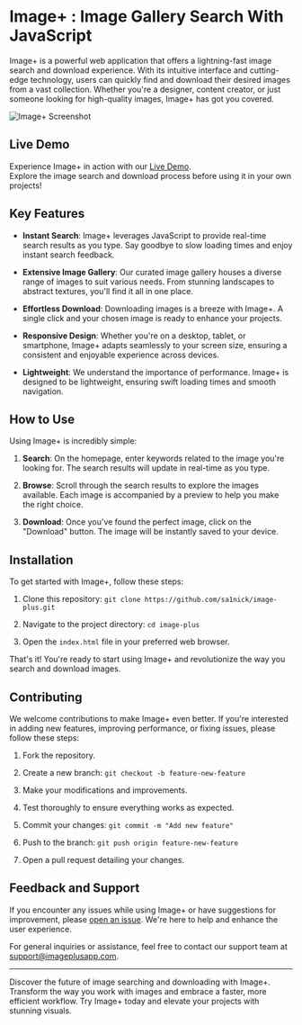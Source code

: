 # Image+ : Image Gallery Search With JavaScript

Image+ is a powerful web application that offers a lightning-fast image search and download experience. With its intuitive interface and cutting-edge technology, users can quickly find and download their desired images from a vast collection. Whether you're a designer, content creator, or just someone looking for high-quality images, Image+ has got you covered.

![Image+ Screenshot](https://github.com/n1khilnick/imagePlus/blob/a02568be6b6820b99eee7faf523bb4eabe920a9a/app-preview-high.jpg)

## Live Demo

Experience Image+ in action with our [Live Demo](https://sa1nick.github.io/imagePlus/). <br/>
Explore the image search and download process before using it in your own projects!


## Key Features

- **Instant Search**: Image+ leverages JavaScript to provide real-time search results as you type. Say goodbye to slow loading times and enjoy instant search feedback.

- **Extensive Image Gallery**: Our curated image gallery houses a diverse range of images to suit various needs. From stunning landscapes to abstract textures, you'll find it all in one place.

- **Effortless Download**: Downloading images is a breeze with Image+. A single click and your chosen image is ready to enhance your projects.

- **Responsive Design**: Whether you're on a desktop, tablet, or smartphone, Image+ adapts seamlessly to your screen size, ensuring a consistent and enjoyable experience across devices.

- **Lightweight**: We understand the importance of performance. Image+ is designed to be lightweight, ensuring swift loading times and smooth navigation.

## How to Use

Using Image+ is incredibly simple:

1. **Search**: On the homepage, enter keywords related to the image you're looking for. The search results will update in real-time as you type.

2. **Browse**: Scroll through the search results to explore the images available. Each image is accompanied by a preview to help you make the right choice.

3. **Download**: Once you've found the perfect image, click on the "Download" button. The image will be instantly saved to your device.

## Installation

To get started with Image+, follow these steps:

1. Clone this repository: `git clone https://github.com/sa1nick/image-plus.git`

2. Navigate to the project directory: `cd image-plus`

3. Open the `index.html` file in your preferred web browser.

That's it! You're ready to start using Image+ and revolutionize the way you search and download images.

## Contributing

We welcome contributions to make Image+ even better. If you're interested in adding new features, improving performance, or fixing issues, please follow these steps:

1. Fork the repository.

2. Create a new branch: `git checkout -b feature-new-feature`

3. Make your modifications and improvements.

4. Test thoroughly to ensure everything works as expected.

5. Commit your changes: `git commit -m "Add new feature"`

6. Push to the branch: `git push origin feature-new-feature`

7. Open a pull request detailing your changes.

## Feedback and Support

If you encounter any issues while using Image+ or have suggestions for improvement, please [open an issue](https://github.com/sa1nick/imagePlus/issues). We're here to help and enhance the user experience.

For general inquiries or assistance, feel free to contact our support team at support@imageplusapp.com.

---

Discover the future of image searching and downloading with Image+. Transform the way you work with images and embrace a faster, more efficient workflow. Try Image+ today and elevate your projects with stunning visuals.
